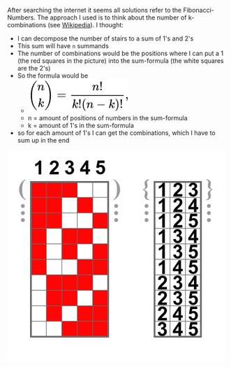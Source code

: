 After searching the internet it seems all solutions refer to the Fibonacci-Numbers.
The approach I used is to think about the number of k-combinations (see [Wikipedia](https://en.wikipedia.org/wiki/Combination)).
I thought: 
* I can decompose the number of stairs to a sum of 1's and 2's
* This sum will have `n` summands
* The number of combinations would be the positions where I can put a 1 (the red squares in the picture) into the sum-formula (the white squares are the 2's)
* So the formula would be 
  * ![alt text](formula.svg "Formula")
  * n = amount of positions of numbers in the sum-formula
  * k = amount of 1's in the sum-formula
* so for each amount of 1's I can get the combinations, which I have to sum up in the end

![alt text](combination.png "Picture from Wikipedia - Combination")